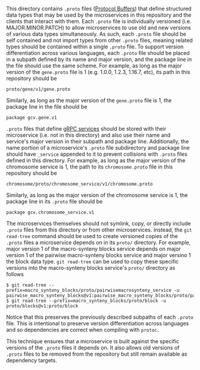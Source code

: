 This directory contains `.proto` files ([Protocol Buffers](https://developers.google.com/protocol-buffers)) that define structured data types that may be used by the microservices in this repository and the clients that interact with them.
Each `.proto` file is individually versioned (i.e. MAJOR.MINOR.PATCH) to allow microservices to use old and new versions of various data types simultaneously.
As such, each `.proto` file should be self contained and not import types from other `.proto` files, meaning related types should be contained within a single `.proto` file.
To support version differentiation across various languages, each `.proto` file should be placed in a subpath defined by its name and major version, and the package line in the file should use the same scheme.
For example, as long as the major version of the `gene.proto` file is 1 (e.g. 1.0.0, 1.2.3, 1.16.7, etc), its path in this repository should be

    proto/gene/v1/gene.proto

Similarly, as long as the major version of the `gene.proto` file is 1, the package line in the file should be

    package gcv.gene.v1

`.proto` files that define [gRPC services](https://grpc.io/) should be stored with their microservice (i.e. not in this directory) and also use their name and service's major version in their subpath and package line.
Additionally, the name portion of a microservice's `.proto` file subdirectory and package line should have `_service` appended to it to prevent collisions with `.proto` files defined in this directory.
For example, as long as the major version of the chromosome service is 1, the path to its `chromosome.proto` file in this repository should be

    chromosome/proto/chromosome_service/v1/chromosome.proto

Similarly, as long as the major version of the chromosome service is 1, the package line in its `.proto` file should be

    package gcv.chromosome_service.v1

The microservices themselves should not symlink, copy, or directly include `.proto` files from this directory or from other microservices.
Instead, the `git read-tree` command should be used to create versioned copies of the `.proto` files a microservice depends on in its `proto/` directory.
For example, major version 1 of the macro-synteny blocks service depends on major version 1 of the pairwise macro-synteny blocks service and major versino 1 the block data type.
`git read-tree` can be used to copy these specific versions into the macro-synteny blocks service's `proto/` directory as follows

    $ git read-tree --prefix=macro_synteny_blocks/proto/pairwisemacrosynteny_service -u pairwise_macro_synteny_blocks@v1:pairwise_macro_synteny_blocks/proto/pairwisemacrosyntenyblocks_service
    $ git read-tree --prefix=macro_synteny_blocks/proto/block -u proto/blocks@v1:proto/block 

Notice that this preserves the previously described subpaths of each `.proto` file.
This is intentional to preserve version differentiation across languages and so dependencies are correct when compiling with `protoc`.

This technique ensures that a microservice is built against the specific versions of the `.proto` files it depends on.
It also allows old versions of `.proto` files to be removed from the repository but still remain available as dependency targets.
